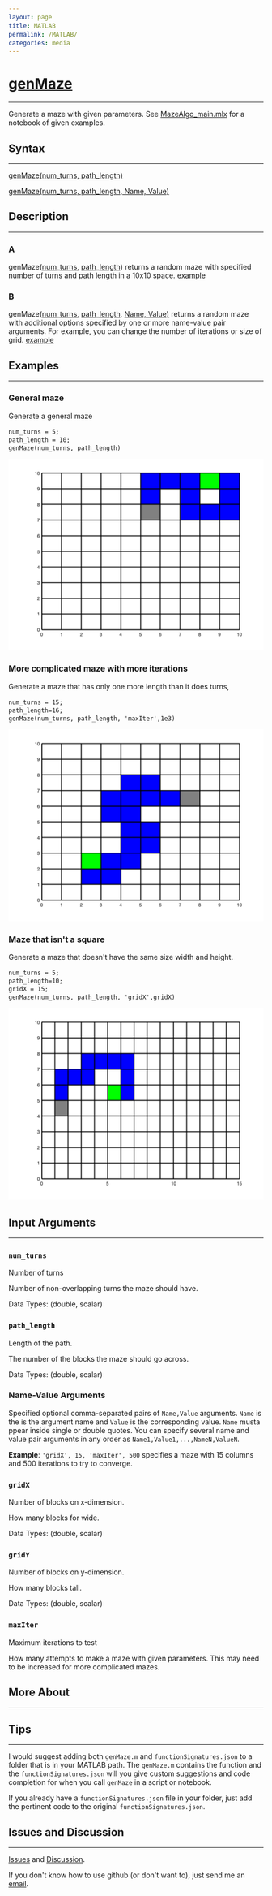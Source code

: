 ```yaml
---
layout: page
title: MATLAB
permalink: /MATLAB/
categories: media
---
```


# [genMaze](https://github.com/tulimid1/Maze_Task/blob/main/genMaze.m) 
---

Generate a maze with given parameters. See [MazeAlgo_main.mlx](https://github.com/tulimid1/Maze_Task/blob/main/MazeAlgo_main.mlx) for a notebook of given examples. 

## Syntax
---
[genMaze(num_turns, path_length)](#a)

[genMaze(num_turns, path_length, Name, Value)](#b)

## Description
---
### A
genMaze([num_turns](#num_turns), [path_length](#path_length)) returns a random maze with specified number of turns and path length in a 10x10 space. [example](#general-maze)

### B
genMaze([num_turns](#num_turns), [path_length](#path_length), [Name, Value)](#name-value-arguments) returns a random maze with additional options specified by one or more name-value pair arguments. For example, you can change the number of iterations or size of grid. [example](#more-complicated-maze-with-more-iterations)

## Examples 
---
### General maze
Generate a general maze 

    num_turns = 5;
    path_length = 10; 
    genMaze(num_turns, path_length)
    
![gen](/assets/genM.png)
    
### More complicated maze with more iterations
Generate a maze that has only one more length than it does turns, 

    num_turns = 15;
    path_length=16;
    genMaze(num_turns, path_length, 'maxIter',1e3)
    
![comp](/assets/compM.png)

### Maze that isn't a square
Generate a maze that doesn't have the same size width and height.

    num_turns = 5;
    path_length=10;
    gridX = 15;
    genMaze(num_turns, path_length, 'gridX',gridX)
    
![rect](/assets/rectM.png)

## Input Arguments
---
### ```num_turns```
Number of turns

Number of non-overlapping turns the maze should have. 

Data Types: (double, scalar)

### ```path_length```
Length of the path.

The number of the blocks the maze should go across. 

Data Types: (double, scalar)

### Name-Value Arguments

Specified optional comma-separated pairs of ```Name,Value``` arguments. ```Name``` is the is the argument name and ```Value``` is the corresponding value. ```Name``` musta ppear inside single or double quotes. You can specify several name and value pair arguments in any order as ```Name1,Value1,...,NameN,ValueN```. 

**Example**: ```'gridX', 15, 'maxIter', 500``` specifies a maze with 15 columns and 500 iterations to try to converge.

### ```gridX```
Number of blocks on x-dimension. 

How many blocks for wide. 

Data Types: (double, scalar)

### ```gridY```
Number of blocks on y-dimension.

How many blocks tall. 

Data Types: (double, scalar)

### ```maxIter```
Maximum iterations to test

How many attempts to make a maze with given parameters. This may need to be increased for more complicated mazes. 

## More About 
---

## Tips 
---

I would suggest adding both `genMaze.m` and `functionSignatures.json` to a folder that is in your MATLAB path. The `genMaze.m` contains the function and the `functionSignatures.json` will you give custom suggestions and code completion for when you call `genMaze` in a script or notebook. 

If you already have a `functionSignatures.json` file in your folder, just add the pertinent code to the original `functionSignatures.json`. 

## Issues and Discussion 
---

[Issues](https://github.com/tulimid1/Maze_Task/issues) and [Discussion](https://github.com/tulimid1/Maze_Task/discussions).

If you don't know how to use github (or don't want to), just send me an [email](mailto:tulimid@udel.edu). 
